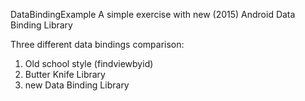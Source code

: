 DataBindingExample
A simple exercise with new (2015) Android Data Binding Library

Three different data bindings comparison:
1) Old school style (findviewbyid)
2) Butter Knife Library
3) new Data Binding Library
